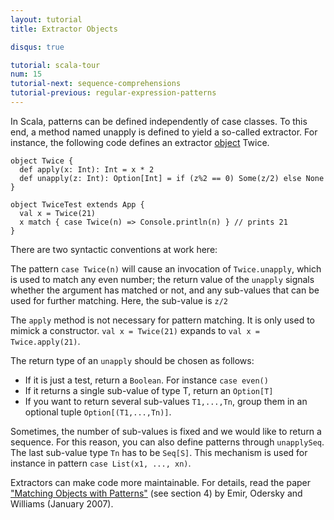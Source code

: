 ```yaml
---
layout: tutorial
title: Extractor Objects

disqus: true

tutorial: scala-tour
num: 15
tutorial-next: sequence-comprehensions
tutorial-previous: regular-expression-patterns
---
```


In Scala, patterns can be defined independently of case classes. To this end, a method named unapply is defined to yield a so-called extractor. For instance, the following code defines an extractor [object](singleton-objects.html) Twice.

    object Twice {
      def apply(x: Int): Int = x * 2
      def unapply(z: Int): Option[Int] = if (z%2 == 0) Some(z/2) else None
    }
    
    object TwiceTest extends App {
      val x = Twice(21)
      x match { case Twice(n) => Console.println(n) } // prints 21
    }

There are two syntactic conventions at work here:

The pattern `case Twice(n)` will cause an invocation of `Twice.unapply`, which is used to match any even number; the return value of the `unapply` signals whether the argument has matched or not, and any sub-values that can be used for further matching. Here, the sub-value is `z/2`

The `apply` method is not necessary for pattern matching.  It is only used to mimick a constructor. `val x = Twice(21)` expands to `val x = Twice.apply(21)`.

The return type of an `unapply` should be chosen as follows:
* If it is just a test, return a `Boolean`. For instance `case even()`
* If it returns a single sub-value of type T, return an `Option[T]`
* If you want to return several sub-values `T1,...,Tn`, group them in an optional tuple `Option[(T1,...,Tn)]`.

Sometimes, the number of sub-values is fixed and we would like to return a sequence. For this reason, you can also define patterns through `unapplySeq`. The last sub-value type `Tn` has to be `Seq[S]`. This mechanism is used for instance in pattern `case List(x1, ..., xn)`.

Extractors can make code more maintainable. For details, read the paper ["Matching Objects with Patterns"](http://lamp.epfl.ch/~emir/written/MatchingObjectsWithPatterns-TR.pdf) (see section 4) by Emir, Odersky and Williams (January 2007).
